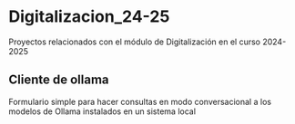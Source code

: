 # Digitalizacion_24-25

Proyectos relacionados con el módulo de Digitalización en el curso 2024-2025

## Cliente de ollama
 
Formulario simple para hacer consultas en modo conversacional a los modelos de Ollama instalados en un sistema local

